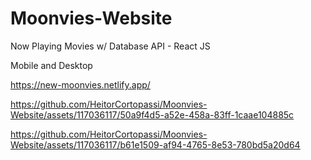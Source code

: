 # Moonvies-Website
Now Playing Movies w/ Database API  - React JS

Mobile and Desktop

https://new-moonvies.netlify.app/

https://github.com/HeitorCortopassi/Moonvies-Website/assets/117036117/50a9f4d5-a52e-458a-83ff-1caae104885c

https://github.com/HeitorCortopassi/Moonvies-Website/assets/117036117/b61e1509-af94-4765-8e53-780bd5a20d64


